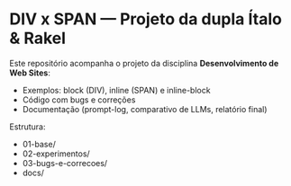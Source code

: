 ﻿# DIV x SPAN — Projeto da dupla Ítalo & Rakel

Este repositório acompanha o projeto da disciplina **Desenvolvimento de Web Sites**:
- Exemplos: block (DIV), inline (SPAN) e inline-block
- Código com bugs e correções
- Documentação (prompt-log, comparativo de LLMs, relatório final)

Estrutura:
- 01-base/
- 02-experimentos/
- 03-bugs-e-correcoes/
- docs/
